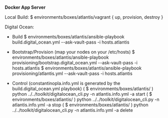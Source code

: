 **Docker App Server**

Local Build:
$ environments/boxes/atlantis/vagrant { up, provision, destroy }

Digital Ocean:
- Build
$ environments/boxes/atlantis/ansible-playbook build.digital_ocean.yml --ask-vault-pass -i hosts.atlantis

- Bootstrap/Provision
(map your nodes on your /etc/hosts)
$ environments/boxes/atlantis/ansible-playbook provisioning/bootstrap.digital_ocean.yml --ask-vault-pass -i hosts.atlantis
$ environments/boxes/atlantis/ansible-playbook provisioning/atlantis.yml --ask-vault-pass -i hosts.atlantis

- Control
(constantinopla.info.yml is generated by the build.digital_ocean.yml playbook)
( $ environments/boxes/atlantis/ ) python ../../toolkit/digitalocean_cli.py -n atlantis.info.yml -a start
( $ environments/boxes/atlantis/ ) python ../../toolkit/digitalocean_cli.py -n atlantis.info.yml -a stop
( $ environments/boxes/atlantis/ ) python ../../toolkit/digitalocean_cli.py -n atlantis.info.yml -a delete